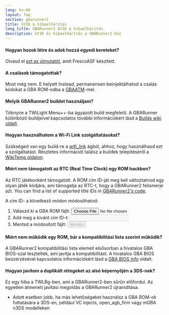 ```yaml
---
lang: hu-HU
layout: faq
section: gbarunner2
title: GYIK & hibaelhárítás
long_title: GBARunner2 GYIK & hibaelhárítás
description: GYIK és hibaelhárítás a GBARunner2-höz
---
```


#### Hogyan hozok létre és adok hozzá egyedi kereteket?
Olvasd el [ezt az útmutatót](https://docs.google.com/document/d/1owjiW-1fHEbokrkK2ZuPFjR2-N9s1dXCCAM3ghWRtxk/edit?usp=sharing), amit FrescoASF készített.

#### A csalások támogatottak?
Most még nem. E helyett Instead, permanensen beinjektálhatod a csalás kódokat a GBA ROM-odba a [GBAATM](https://gbatemp.net/threads/gba-auto-trainer-maker-gbaatm.99334/)-mel.

#### Melyik GBARunner2 buildet használjam?
Töbnyire a TWiLight Menu++-ba ágyazott build megfelelő. A GBARunner különböző buildjeivel kapcsolatos további információkért lásd a [Builds wiki oldalt](https://wiki.ds-homebrew.com/gbarunner2/builds).

#### Hogyan használhatom a Wi-Fi Link szolgáltatásokat?
Szükséged van egy build-re a [wifi_link](https://github.com/Gericom/GBARunner2/tree/wifi_link) ágból, ahhoz, hogy használhasd ezt a szolgáltatást. Részletes információt találsz a buildek telepítéséről a [WikiTemp oldalon](https://wiki.gbatemp.net/wiki/GBARunner2/Link).

#### Miért nem támogatott az RTC (Real Time Clock) egy ROM hackben?
Az RTC játékonként támogatott. A ROM cím ID-ját meg kell változtatnod egy olyan játék kódjára, ami támogatja az RTC-t, hogy a GBARunner2 felismerje azt. You can find a list of supported title IDs in [GBARunner2's code](https://github.com/Gericom/GBARunner2/blob/master/arm9/source/emu/romGpio.vram.cpp#L14-L61).

A cím ID- a következő módon módosíthatod:
1. <label for="file-input" class="form-label">Válaszd ki a GBA ROM fájlt:</label> <input id="file-input" class="form-control mb-2" type="file" onchange="loadRom(this.files[0])" />
1. <label for="file-input" class="form-label">Add meg a kívánt cím ID-t:</label> <input id="tid-input" class="form-control mb-2" type="text" maxlength="4" onchange="updateTid(this.value)" disabled />
1. <label for="file-input" class="form-label">Mentsd a módosított fájlt:</label> <input id="save" class="btn btn-secondary" type="button" value="Mentés" onclick="save()" disabled />

<script src="/assets/js/change-gba-tid.js"></script>

#### Miért nem működik egy ROM, bár a kompatibilitási lista szerint működik?
A GBARunner2 kompatibilitási lista elemeit elsősorban a hivatalos GBA BIOS-szal tesztelték, ami javítja a kompatibilitást. A hivatalos GBA BIOS beszerzésével kapcsolatos információkért lásd a [GBA BIOS Info](https://wiki.ds-homebrew.com/gbarunner2/bios) oldalt.

#### Hogyan javítom a duplikált rétegeket az alsó képernyőjén a 3DS-nek?
Ez egy hiba a TWLBg-ben, ami a GBARunner2-ben sűrűn előfordul. Az egyetlen átmeneti javítási megoldás a GBARunner2 újraindítása.
- Adott esetben jobb, ha más lehetőségeket használsz a GBA ROM-ok futtatására a 3DS-en, például VC injects, open_agb_firm vagy mGBA n3DS modelleken
